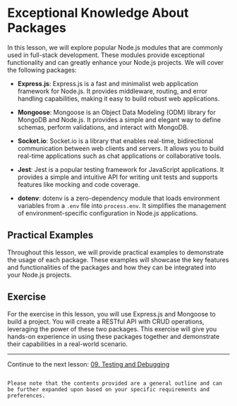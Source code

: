 # Exceptional Knowledge About Packages

In this lesson, we will explore popular Node.js modules that are commonly used in full-stack development. These modules provide exceptional functionality and can greatly enhance your Node.js projects. We will cover the following packages:

- **Express.js**: Express.js is a fast and minimalist web application framework for Node.js. It provides middleware, routing, and error handling capabilities, making it easy to build robust web applications.

- **Mongoose**: Mongoose is an Object Data Modeling (ODM) library for MongoDB and Node.js. It provides a simple and elegant way to define schemas, perform validations, and interact with MongoDB.

- **Socket.io**: Socket.io is a library that enables real-time, bidirectional communication between web clients and servers. It allows you to build real-time applications such as chat applications or collaborative tools.

- **Jest**: Jest is a popular testing framework for JavaScript applications. It provides a simple and intuitive API for writing unit tests and supports features like mocking and code coverage.

- **dotenv**: dotenv is a zero-dependency module that loads environment variables from a `.env` file into `process.env`. It simplifies the management of environment-specific configuration in Node.js applications.

## Practical Examples

Throughout this lesson, we will provide practical examples to demonstrate the usage of each package. These examples will showcase the key features and functionalities of the packages and how they can be integrated into your Node.js projects.

## Exercise

For the exercise in this lesson, you will use Express.js and Mongoose to build a project. You will create a RESTful API with CRUD operations, leveraging the power of these two packages. This exercise will give you hands-on experience in using these packages together and demonstrate their capabilities in a real-world scenario.

---

Continue to the next lesson: [09. Testing and Debugging](09.%20Testing%20and%20Debugging.md)
```

Please note that the contents provided are a general outline and can be further expanded upon based on your specific requirements and preferences.